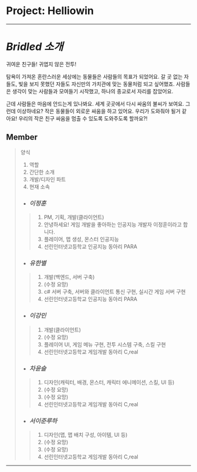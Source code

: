 Project: Helliowin
==================
***

# ***Bridled 소개***

귀여운 친구들! 귀엽지 않은 전투!

탐욕이 가져온 혼란스러운 세상에는 동물들은 사람들의 목표가 되었어요.
갈 곳 없는 자들도, 빛을 보지 못했던 자들도 자신만의 가치관에 맞는 동물처럼 되고 싶어했죠.
사람들은 생각이 맞는 사람들과 모여들기 시작했고, 하나의 종교로서 자리를 잡았어요.

근데 사람들은 마음에 안드는게 있나봐요. 세계 곳곳에서 다시 싸움의 불씨가 보여요.
그런데 이상하네요? 작은 동물들이 외로운 싸움을 하고 있어요.
우리가 도와줘야 될거 같아요! 우리의 작은 친구 싸움을 멈출 수 있도록 도와주도록 할까요?!


Member
------
> 양식
> 1. 역할
> 2. 간단한 소개
> 3. 개발/디자인 파트
> 4. 현재 소속
> 
> * ### ***이정훈***
> > 1. PM, 기획, 개발(클라이언트)
> > 2. 안녕하세요! 게임 개발을 좋아하는 인공지능 개발자 이정훈이라고 합니다.
> > 3. 플레이어, 맵 생성, 몬스터 인공지능
> > 4. 선린인터넷고등학교 인공지능 동아리 PARA
> > 
> 
> * ### ***유한별***
> > 1. 개발(백엔드, 서버 구축)
> > 2. (수정 요망)
> > 3. c# 서버 구축, 서버와 클라이언트 통신 구현, 실시간 게임 서버 구현
> > 4. 선린인터넷고등학교 인공지능 동아리 PARA
> > 
> 
> * ### ***이강민***
> > 1. 개발(클라이언트)
> > 2. (수정 요망)
> > 3. 플레이어 UI, 게임 메뉴 구현, 전투 시스템 구축, 스킬 구현
> > 4. 선린인터넷고등학교 게임개발 동아리 C,real
> >
>
> * ### ***차윤슬***
> > 1. 디자인(캐릭터, 배경, 몬스터, 캐릭터 에니메이션, 스킬, UI 등)
> > 2. (수정 요망)
> > 3. (수정 요망)
> > 4. 선린인터넷고등학교 게임개발 동아리 C,real
> >
> * ### ***서이준루하***
> > 1. 디자인(맵, 맵 배치 구성, 아이템, UI 등)
> > 2. (수정 요망)
> > 3. (수정 요망)
> > 4. 선린인터넷고등학교 게임개발 동아리 C,real

--------------




